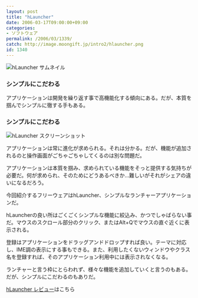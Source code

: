 ```yaml
---
layout: post
title: "hLauncher"
date: 2006-03-17T09:00:00+09:00
categories:
- ソフトウェア
permalink: /2006/03/1339/
catch: http://image.moongift.jp/intro2/hlauncher.png
id: 1340
---
```

 ![hLauncher サムネイル](http://image.moongift.jp/intro2/hlauncher.t.png "hLauncher サムネイル")
  

### シンプルにこだわる
  
アプリケーションは開発を繰り返す事で高機能化する傾向にある。だが、本質を掴んでシンプルに徹する手もある。  
<!--more-->  

### シンプルにこだわる
  

![hLauncher スクリーンショット](http://image.moongift.jp/intro2/hlauncher.png "hLauncher スクリーンショット")

  

アプリケーションは常に進化が求められる。それは分かる。だが、機能が追加されるのと操作画面がごちゃごちゃしてくるのは別な問題だ。

  

アプリケーションは本質を掴み、求められている機能をそっと提供する気持ちが必要だ。何が求められ、そのためにどうあるべきか…難しいがそれがシェアの違いになるだろう。

  

今回紹介するフリーウェアはhLauncher、シンプルなランチャーアプリケーションだ。

  

hLauncherの良い所はごくごくシンプルな機能に絞込み、かつでしゃばらない事だ。マウスのスクロール部分のクリック、またはAlt+Qでマウスの直ぐ近くに表示される。

  

登録はアプリケーションをドラッグアンドドロップすれば良い。テーマに対応し、IME調の表示にする事もできる。また、利用したくないウィンドウやクラス名を登録すれば、そのアプリケーション利用中には表示されなくなる。

  

ランチャーと言う枠にとらわれず、様々な機能を追加していくと言うのもある。だが、シンプルにこだわるのもありだ。

  

[hLauncher レビュー](http://fw.moongift.jp/review/i-1350.html)はこちら


